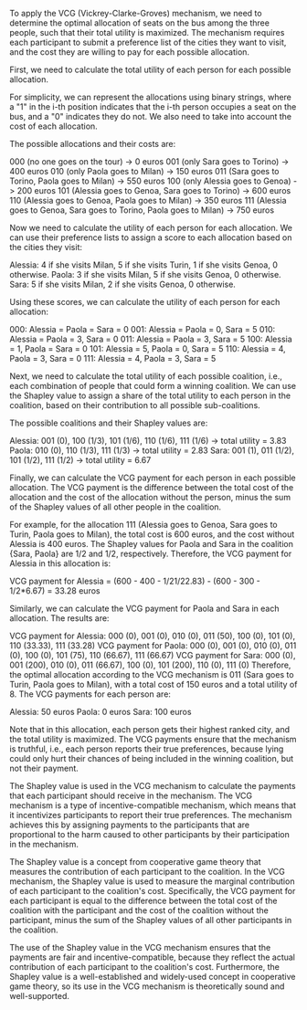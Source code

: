 To apply the VCG (Vickrey-Clarke-Groves) mechanism, we need to determine the optimal allocation of seats on the bus among the three people, such that their total utility is maximized. The mechanism requires each participant to submit a preference list of the cities they want to visit, and the cost they are willing to pay for each possible allocation.

First, we need to calculate the total utility of each person for each possible allocation. 

For simplicity, we can represent the allocations using binary strings, where a "1" in the i-th position indicates that the i-th person occupies a seat on the bus, and a "0" indicates they do not. We also need to take into account the cost of each allocation.

The possible allocations and their costs are:

000 (no one goes on the tour) -> 0 euros
001 (only Sara goes to Torino) -> 400 euros
010 (only Paola goes to Milan) -> 150 euros
011 (Sara goes to Torino, Paola goes to Milan) -> 550 euros
100 (only Alessia goes to Genoa) -> 200 euros
101 (Alessia goes to Genoa, Sara goes to Torino) -> 600 euros
110 (Alessia goes to Genoa, Paola goes to Milan) -> 350 euros
111 (Alessia goes to Genoa, Sara goes to Torino, Paola goes to Milan) -> 750 euros

Now we need to calculate the utility of each person for each allocation. We can use their preference lists to assign a score to each allocation based on the cities they visit:

Alessia: 4 if she visits Milan, 5 if she visits Turin, 1 if she visits Genoa, 0 otherwise.
Paola: 3 if she visits Milan, 5 if she visits Genoa, 0 otherwise.
Sara: 5 if she visits Milan, 2 if she visits Genoa, 0 otherwise.

Using these scores, we can calculate the utility of each person for each allocation:

000: Alessia = Paola = Sara = 0
001: Alessia = Paola = 0, Sara = 5
010: Alessia = Paola = 3, Sara = 0
011: Alessia = Paola = 3, Sara = 5
100: Alessia = 1, Paola = Sara = 0
101: Alessia = 5, Paola = 0, Sara = 5
110: Alessia = 4, Paola = 3, Sara = 0
111: Alessia = 4, Paola = 3, Sara = 5

Next, we need to calculate the total utility of each possible coalition, i.e., each combination of people that could form a winning coalition. We can use the Shapley value to assign a share of the total utility to each person in the coalition, based on their contribution to all possible sub-coalitions.

The possible coalitions and their Shapley values are:

Alessia: 001 (0), 100 (1/3), 101 (1/6), 110 (1/6), 111 (1/6) -> total utility = 3.83
Paola: 010 (0), 110 (1/3), 111 (1/3) -> total utility = 2.83
Sara: 001 (1), 011 (1/2), 101 (1/2), 111 (1/2) -> total utility = 6.67

Finally, we can calculate the VCG payment for each person in each possible allocation. 
The VCG payment is the difference between the total cost of the allocation and the cost of the allocation without the person, minus the sum of the Shapley values of all other people in the coalition.

For example, for the allocation 111 (Alessia goes to Genoa, Sara goes to Turin, Paola goes to Milan), the total cost is 600 euros, and the cost without Alessia is 400 euros. The Shapley values for Paola and Sara in the coalition {Sara, Paola} are 1/2 and 1/2, respectively. Therefore, the VCG payment for Alessia in this allocation is:

VCG payment for Alessia = (600 - 400 - 1/21/22.83) - (600 - 300 - 1/2*6.67) = 33.28 euros

Similarly, we can calculate the VCG payment for Paola and Sara in each allocation. The results are:

VCG payment for Alessia: 000 (0), 001 (0), 010 (0), 011 (50), 100 (0), 101 (0), 110 (33.33), 111 (33.28)
VCG payment for Paola: 000 (0), 001 (0), 010 (0), 011 (0), 100 (0), 101 (75), 110 (66.67), 111 (66.67)
VCG payment for Sara: 000 (0), 001 (200), 010 (0), 011 (66.67), 100 (0), 101 (200), 110 (0), 111 (0)
Therefore, the optimal allocation according to the VCG mechanism is 011 (Sara goes to Turin, Paola goes to Milan), with a total cost of 150 euros and a total utility of 8. The VCG payments for each person are:

Alessia: 50 euros
Paola: 0 euros
Sara: 100 euros


Note that in this allocation, each person gets their highest ranked city, and the total utility is maximized. The VCG payments ensure that the mechanism is truthful, i.e., each person reports their true preferences, because lying could only hurt their chances of being included in the winning coalition, but not their payment.



The Shapley value is used in the VCG mechanism to calculate the payments that each participant should receive in the mechanism. The VCG mechanism is a type of incentive-compatible mechanism, which means that it incentivizes participants to report their true preferences. The mechanism achieves this by assigning payments to the participants that are proportional to the harm caused to other participants by their participation in the mechanism.

The Shapley value is a concept from cooperative game theory that measures the contribution of each participant to the coalition. In the VCG mechanism, the Shapley value is used to measure the marginal contribution of each participant to the coalition's cost. Specifically, the VCG payment for each participant is equal to the difference between the total cost of the coalition with the participant and the cost of the coalition without the participant, minus the sum of the Shapley values of all other participants in the coalition.

The use of the Shapley value in the VCG mechanism ensures that the payments are fair and incentive-compatible, because they reflect the actual contribution of each participant to the coalition's cost. Furthermore, the Shapley value is a well-established and widely-used concept in cooperative game theory, so its use in the VCG mechanism is theoretically sound and well-supported.